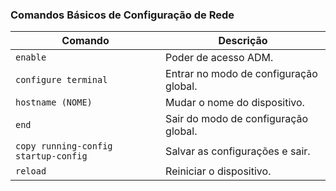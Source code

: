 ### Comandos Básicos de Configuração de Rede

| Comando                          | Descrição                                      |
|----------------------------------|------------------------------------------------|
| `enable`                         | Poder de acesso ADM.                           |
| `configure terminal`             | Entrar no modo de configuração global.         |
| `hostname (NOME)`                | Mudar o nome do dispositivo.                   |
| `end`                            | Sair do modo de configuração global.           |
| `copy running-config startup-config` | Salvar as configurações e sair.            |
| `reload`                         | Reiniciar o dispositivo.                       |

